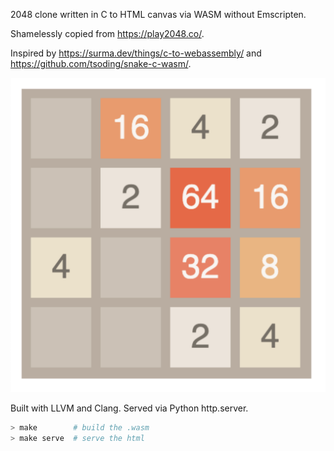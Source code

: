 2048 clone written in C to HTML canvas via WASM without Emscripten.

Shamelessly copied from https://play2048.co/.

Inspired by https://surma.dev/things/c-to-webassembly/ and https://github.com/tsoding/snake-c-wasm/.

![Preview image](./image.png)

Built with LLVM and Clang. Served via Python http.server.

```bash
> make        # build the .wasm
> make serve  # serve the html
```
